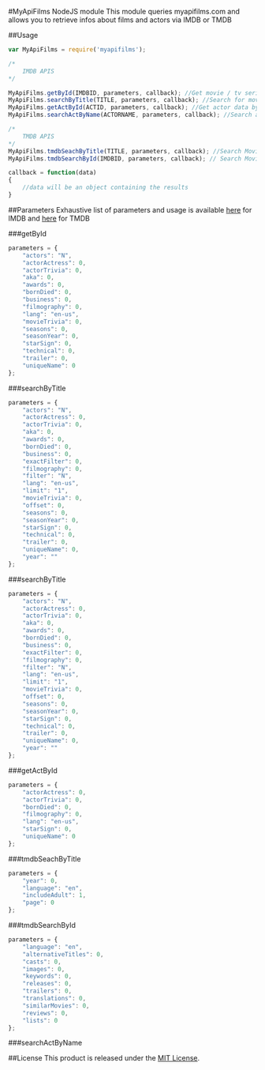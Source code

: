 #MyApiFilms NodeJS module
This module queries myapifilms.com and allows you to retrieve infos about films and actors via IMDB or TMDB

##Usage
```js
var MyApiFilms = require('myapifilms');

/* 	
	IMDB APIS
*/

MyApiFilms.getById(IMDBID, parameters, callback); //Get movie / tv serie / videogame by ID
MyApiFilms.searchByTitle(TITLE, parameters, callback); //Search for movie / tv serie / videogame by TITLE
MyApiFilms.getActById(ACTID, parameters, callback); //Get actor data by ID
MyApiFilms.searchActByName(ACTORNAME, parameters, callback); //Search actor by NAME

/* 	
	TMDB APIS
*/
MyApiFilms.tmdbSeachByTitle(TITLE, parameters, callback); //Search Movie by TITLE
MyApiFilms.tmdbSearchById(IMDBID, parameters, callback); // Search Movie by ID

callback = function(data)
{
	//data will be an object containing the results
}
```

##Parameters
Exhaustive list of parameters and usage is available [here][myapifilms_imdb] for IMDB and [here][myapifilms_tmdb] for TMDB

###getById
```js
parameters = {
	"actors": "N",
	"actorActress": 0,
	"actorTrivia": 0,
	"aka": 0,
	"awards": 0,
	"bornDied": 0,
	"business": 0,
	"filmography": 0,
	"lang": "en-us",
	"movieTrivia": 0,
	"seasons": 0,
	"seasonYear": 0,
	"starSign": 0,
	"technical": 0,
	"trailer": 0,
	"uniqueName": 0
};
```

###searchByTitle
```js
parameters = {
	"actors": "N",
	"actorActress": 0,
	"actorTrivia": 0,
	"aka": 0,
	"awards": 0,
	"bornDied": 0,
	"business": 0,
	"exactFilter": 0,
	"filmography": 0,
	"filter": "N",
	"lang": "en-us",
	"limit": "1",
	"movieTrivia": 0,
	"offset": 0,
	"seasons": 0,
	"seasonYear": 0,
	"starSign": 0,
	"technical": 0,
	"trailer": 0,
	"uniqueName": 0,
	"year": ""
};
```

###searchByTitle
```js
parameters = {
	"actors": "N",
	"actorActress": 0,
	"actorTrivia": 0,
	"aka": 0,
	"awards": 0,
	"bornDied": 0,
	"business": 0,
	"exactFilter": 0,
	"filmography": 0,
	"filter": "N",
	"lang": "en-us",
	"limit": "1",
	"movieTrivia": 0,
	"offset": 0,
	"seasons": 0,
	"seasonYear": 0,
	"starSign": 0,
	"technical": 0,
	"trailer": 0,
	"uniqueName": 0,
	"year": ""
};
```

###getActById
```js
parameters = {
	"actorActress": 0,
	"actorTrivia": 0,
	"bornDied": 0,
	"filmography": 0,
	"lang": "en-us",
	"starSign": 0,
	"uniqueName": 0
};
```

###tmdbSeachByTitle
```js
parameters = {
	"year": 0,
	"language": "en",
	"includeAdult": 1,
	"page": 0
};
```

###tmdbSearchById
```js
parameters = {
	"language": "en",
	"alternativeTitles": 0,
	"casts": 0,
	"images": 0,
	"keywords": 0,
	"releases": 0,
	"trailers": 0,
	"translations": 0,
	"similarMovies": 0,
	"reviews": 0,
	"lists": 0
};
```

###searchActByName

##License
This product is released under the [MIT License][opensource].

[myapifilms_imdb]: http://www.myapifilms.com/index.jsp
[myapifilms_tmdb]: http://www.myapifilms.com/tmdb.jsp
[opensource]: http://www.opensource.org/licenses/MIT